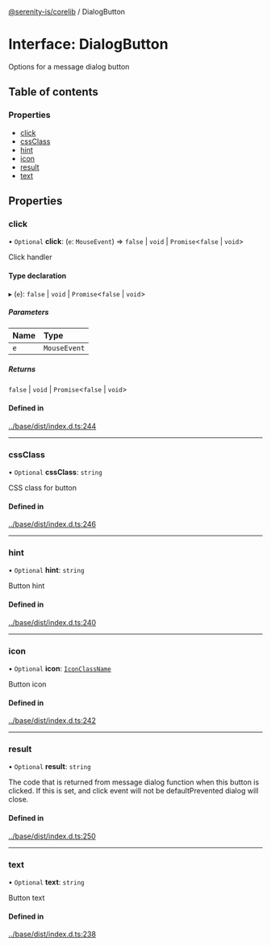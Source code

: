 [@serenity-is/corelib](../README.md) / DialogButton

# Interface: DialogButton

Options for a message dialog button

## Table of contents

### Properties

- [click](DialogButton.md#click)
- [cssClass](DialogButton.md#cssclass)
- [hint](DialogButton.md#hint)
- [icon](DialogButton.md#icon)
- [result](DialogButton.md#result)
- [text](DialogButton.md#text)

## Properties

### click

• `Optional` **click**: (`e`: `MouseEvent`) => ``false`` \| `void` \| `Promise`\<``false`` \| `void`\>

Click handler

#### Type declaration

▸ (`e`): ``false`` \| `void` \| `Promise`\<``false`` \| `void`\>

##### Parameters

| Name | Type |
| :------ | :------ |
| `e` | `MouseEvent` |

##### Returns

``false`` \| `void` \| `Promise`\<``false`` \| `void`\>

#### Defined in

[../base/dist/index.d.ts:244](https://github.com/serenity-is/serenity/blob/master/packages/base/dist/index.d.ts#L244)

___

### cssClass

• `Optional` **cssClass**: `string`

CSS class for button

#### Defined in

[../base/dist/index.d.ts:246](https://github.com/serenity-is/serenity/blob/master/packages/base/dist/index.d.ts#L246)

___

### hint

• `Optional` **hint**: `string`

Button hint

#### Defined in

[../base/dist/index.d.ts:240](https://github.com/serenity-is/serenity/blob/master/packages/base/dist/index.d.ts#L240)

___

### icon

• `Optional` **icon**: [`IconClassName`](../README.md#iconclassname)

Button icon

#### Defined in

[../base/dist/index.d.ts:242](https://github.com/serenity-is/serenity/blob/master/packages/base/dist/index.d.ts#L242)

___

### result

• `Optional` **result**: `string`

The code that is returned from message dialog function when this button is clicked.
 If this is set, and click event will not be defaultPrevented dialog will close.

#### Defined in

[../base/dist/index.d.ts:250](https://github.com/serenity-is/serenity/blob/master/packages/base/dist/index.d.ts#L250)

___

### text

• `Optional` **text**: `string`

Button text

#### Defined in

[../base/dist/index.d.ts:238](https://github.com/serenity-is/serenity/blob/master/packages/base/dist/index.d.ts#L238)

